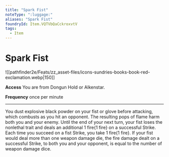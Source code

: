 ```yaml
---
title: "Spark Fist"
noteType: ":luggage:"
aliases: "Spark Fist"
foundryId: Item.VQTVbQaCckroxvtV
tags:
  - Item
---
```


# Spark Fist
![[pathfinder2e/Feats/zz_asset-files/icons-sundries-books-book-red-exclamation.webp|150]]

**Access** You are from Dongun Hold or Alkenstar.

**Frequency** once per minute

* * *

You dust explosive black powder on your fist or glove before attacking, which combusts as you hit an opponent. The resulting pops of flame harm both you and your enemy. Until the end of your next turn, your fist loses the nonlethal trait and deals an additional 1 fire{1 fire} on a successful Strike. Each time you succeed on a fist Strike, you take 1 fire{1 fire}. If your fist would deal more than one weapon damage die, the fire damage dealt on a successful Strike, to both you and your opponent, is equal to the number of weapon damage dice.
